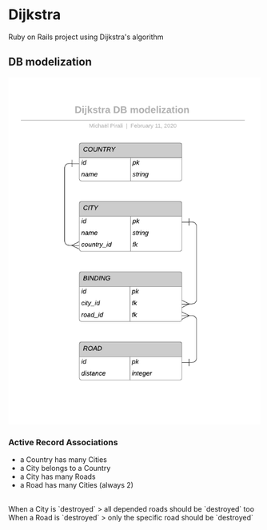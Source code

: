 # Dijkstra
Ruby on Rails project using Dijkstra's algorithm

## DB modelization
![Dijkstra DB modelization schema](DBModel.png "Dijkstra DB modelization schema")


### Active Record Associations
- a Country has many Cities
- a City belongs to a Country
- a City has many Roads
- a Road has many Cities (always 2)
<br>
When a City is `destroyed` > all depended roads should be `destroyed` too
When a Road is `destroyed` > only the specific road should be `destroyed`
